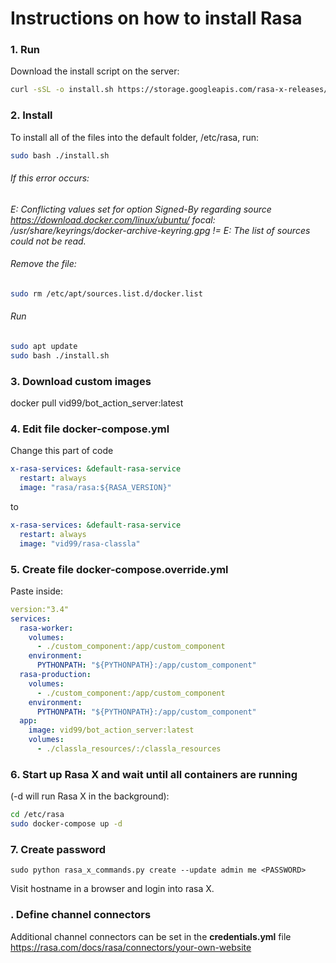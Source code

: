 # Instructions on how to install Rasa

### 1. Run
Download the install script on the server:
```bash
curl -sSL -o install.sh https://storage.googleapis.com/rasa-x-releases/0.40.1/install.sh
```

### 2. Install
To install all of the files into the default folder, /etc/rasa, run:
```bash
sudo bash ./install.sh
```

###### If this error occurs: 
*E: Conflicting values set for option Signed-By regarding source https://download.docker.com/linux/ubuntu/ focal: /usr/share/keyrings/docker-archive-keyring.gpg != 
E: The list of sources could not be read.*

###### Remove the file: 
```bash
sudo rm /etc/apt/sources.list.d/docker.list
```

###### Run
```bash
sudo apt update
sudo bash ./install.sh
```

### 3. Download custom images
docker pull vid99/bot_action_server:latest

### 4. Edit file  docker-compose.yml


Change this part of code
```yaml
x-rasa-services: &default-rasa-service
  restart: always
  image: "rasa/rasa:${RASA_VERSION}"
```
to
```yaml
x-rasa-services: &default-rasa-service
  restart: always
  image: "vid99/rasa-classla"
```

### 5. Create file  docker-compose.override.yml
Paste inside:
```yaml
version:"3.4"
services:
  rasa-worker:
    volumes:
      - ./custom_component:/app/custom_component
    environment:
      PYTHONPATH: "${PYTHONPATH}:/app/custom_component"
  rasa-production:
    volumes:
      - ./custom_component:/app/custom_component
    environment:
      PYTHONPATH: "${PYTHONPATH}:/app/custom_component"
  app:
    image: vid99/bot_action_server:latest
    volumes:
      - ./classla_resources/:/classla_resources
```

### 6. Start up Rasa X and wait until all containers are running 
(-d will run Rasa X in the background):
```bash
cd /etc/rasa
sudo docker-compose up -d
```

### 7. Create password
`sudo python rasa_x_commands.py create --update admin me <PASSWORD>`

Visit hostname in a browser and login into rasa X.


### . Define channel connectors
Additional channel connectors can be set in the **credentials.yml** file
https://rasa.com/docs/rasa/connectors/your-own-website

